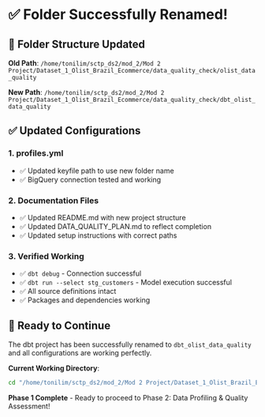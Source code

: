 # ✅ Folder Successfully Renamed!

## 📁 **Folder Structure Updated**

**Old Path**: `/home/tonilim/sctp_ds2/mod_2/Mod 2 Project/Dataset_1_Olist_Brazil_Ecommerce/data_quality_check/olist_data_quality`

**New Path**: `/home/tonilim/sctp_ds2/mod_2/Mod 2 Project/Dataset_1_Olist_Brazil_Ecommerce/data_quality_check/dbt_olist_data_quality`

## ✅ **Updated Configurations**

### 1. **profiles.yml**
- ✅ Updated keyfile path to use new folder name
- ✅ BigQuery connection tested and working

### 2. **Documentation Files**
- ✅ Updated README.md with new project structure
- ✅ Updated DATA_QUALITY_PLAN.md to reflect completion
- ✅ Updated setup instructions with correct paths

### 3. **Verified Working**
- ✅ `dbt debug` - Connection successful
- ✅ `dbt run --select stg_customers` - Model execution successful
- ✅ All source definitions intact
- ✅ Packages and dependencies working

## 🚀 **Ready to Continue**

The dbt project has been successfully renamed to `dbt_olist_data_quality` and all configurations are working perfectly. 

**Current Working Directory**: 
```bash
cd "/home/tonilim/sctp_ds2/mod_2/Mod 2 Project/Dataset_1_Olist_Brazil_Ecommerce/data_quality_check/dbt_olist_data_quality"
```

**Phase 1 Complete** - Ready to proceed to Phase 2: Data Profiling & Quality Assessment!
